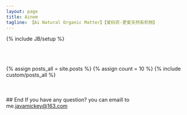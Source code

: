 ```yaml
---
layout: page
title: Ainom
tagline: 【Ai Natural Organic Matter】【爱码农-更爱天然有机物】
---
```

{% include JB/setup %}

</br>
</br>
</br>

<div id="cz_display">
{% assign posts_all = site.posts %}
{% assign count = 10 %}
{% include custom/posts_all %}
<input type="hidden" id="cz_offset" value="10" />
</div>



</br>
</br>
</br>
## End
If you have any question? you can emaill to me.<a href="mailto:javamickey@163.com">javamickey@163.com</a>



